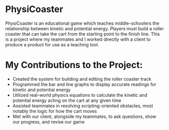 # PhysiCoaster
PhysiCoaster is an educational game which teaches middle-schoolers the relationship between kinetic and potential energy. Players must build a roller coaster that can take the cart from the starting point to the finish line. This is a project where my teammates and I worked directly with a client to produce a product for use as a teaching tool.

# My Contributions to the Project:
- Created the system for building and editing the roller coaster track
- Programmed the bar and line graphs to display accurate readings for kinetic and potential energy
- Utilized real-world physics equations to calculate the kinetic and potential energy acting on the cart at any given time
- Assisted teammates in resolving scripting-oriented obstacles, most notably the logic for how the cart moves
- Met with our client, alongside my teammates, to ask questions, show our progress, and revise our game
